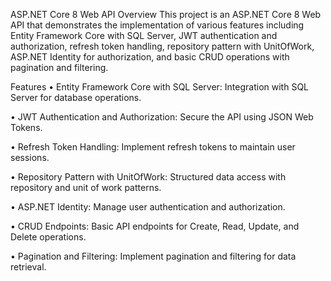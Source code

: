 ASP.NET Core 8 Web API
Overview
This project is an ASP.NET Core 8 Web API that demonstrates the implementation of various features including Entity Framework Core with SQL Server, JWT authentication and authorization, refresh token handling, repository pattern with UnitOfWork, ASP.NET Identity for authorization, and basic CRUD operations with pagination and filtering.

Features
•  Entity Framework Core with SQL Server: Integration with SQL Server for database operations.

•  JWT Authentication and Authorization: Secure the API using JSON Web Tokens.

•  Refresh Token Handling: Implement refresh tokens to maintain user sessions.

•  Repository Pattern with UnitOfWork: Structured data access with repository and unit of work patterns.

•  ASP.NET Identity: Manage user authentication and authorization.

•  CRUD Endpoints: Basic API endpoints for Create, Read, Update, and Delete operations.

•  Pagination and Filtering: Implement pagination and filtering for data retrieval.
